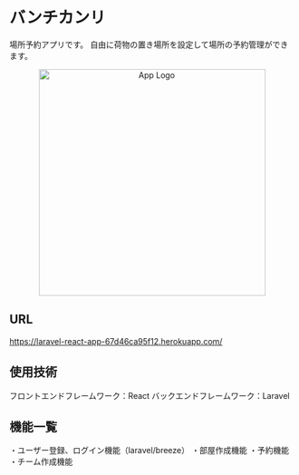 # バンチカンリ
場所予約アプリです。
自由に荷物の置き場所を設定して場所の予約管理ができます。
<p align="center"><a href="https://laravel-react-app-67d46ca95f12.herokuapp.com" target="_blank"><img src="https://github.com/user-attachments/assets/9b15096d-733a-4b08-b42b-d33acccea478" width="400" alt="App Logo"></a></p>

## URL
https://laravel-react-app-67d46ca95f12.herokuapp.com/

## 使用技術
フロントエンドフレームワーク：React
バックエンドフレームワーク：Laravel

## 機能一覧
・ユーザー登録、ログイン機能（laravel/breeze）
・部屋作成機能
・予約機能
・チーム作成機能


